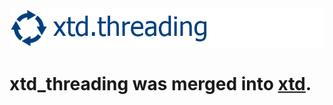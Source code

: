 [![threading](docs/pictures/header.png)](https://gammasoft71.wixsite.com/xtd-threading)

# xtd_threading was merged into [xtd](htttps://gihub.com/gammasoft71/xtd).
